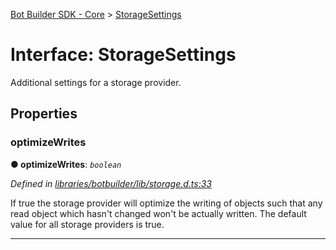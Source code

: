 [Bot Builder SDK - Core](../README.md) > [StorageSettings](../interfaces/botbuilder.storagesettings.md)



# Interface: StorageSettings


Additional settings for a storage provider.


## Properties
<a id="optimizewrites"></a>

###  optimizeWrites

**●  optimizeWrites**:  *`boolean`* 

*Defined in [libraries/botbuilder/lib/storage.d.ts:33](https://github.com/Microsoft/botbuilder-js/blob/a28edbb/libraries/botbuilder/lib/storage.d.ts#L33)*



If true the storage provider will optimize the writing of objects such that any read object which hasn't changed won't be actually written. The default value for all storage providers is true.




___


